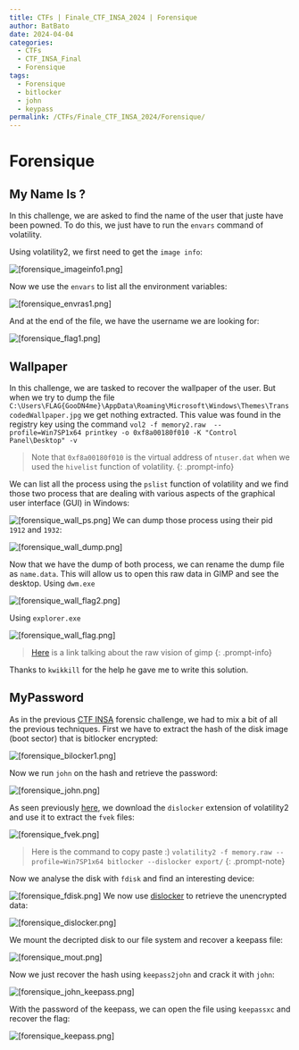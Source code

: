 ```yaml
---
title: CTFs | Finale_CTF_INSA_2024 | Forensique
author: BatBato
date: 2024-04-04
categories:
  - CTFs
  - CTF_INSA_Final
  - Forensique
tags:
  - Forensique
  - bitlocker
  - john
  - keypass
permalink: /CTFs/Finale_CTF_INSA_2024/Forensique/
---
```

# Forensique

## My Name Is ?

In this challenge, we are asked to find the name of the user that juste have been powned. To do this, we just have to run the `envars` command of volatility.

Using volatility2, we first need to get the `image info`:

![[forensique_imageinfo1.png]](https://raw.githubusercontent.com/Nouman404/nouman404.github.io/main/_posts/CTFs/CTF_INSA_Final/photos/forensique_imageinfo1.png)

Now we use the `envars` to list all the environment variables:

![[forensique_envras1.png]](https://raw.githubusercontent.com/Nouman404/nouman404.github.io/main/_posts/CTFs/CTF_INSA_Final/photos/forensique_envras1.png)

And at the end of the file, we have the username we are looking for:

![[forensique_flag1.png]](https://raw.githubusercontent.com/Nouman404/nouman404.github.io/main/_posts/CTFs/CTF_INSA_Final/photos/forensique_flag1.png)

## Wallpaper

In this challenge, we are tasked to recover the wallpaper of the user. But when we try to dump the file `C:\Users\FLAG{GooDN4me}\AppData\Roaming\Microsoft\Windows\Themes\TranscodedWallpaper.jpg` we get nothing extracted. This value was found in the registry key using the command `vol2 -f memory2.raw  --profile=Win7SP1x64 printkey -o 0xf8a00180f010 -K "Control Panel\Desktop" -v`

> Note that `0xf8a00180f010` is the virtual address of `ntuser.dat` when we used the `hivelist` function of volatility.
{: .prompt-info}

We can list all the process using the `pslist` function of volatility and we find those two process that are dealing with various aspects of the graphical user interface (GUI) in Windows:

![[forensique_wall_ps.png]](https://raw.githubusercontent.com/Nouman404/nouman404.github.io/main/_posts/CTFs/CTF_INSA_Final/photos/forensique_wall_ps.png)
We can dump those process using their pid `1912` and `1932`:

![[forensique_wall_dump.png]](https://raw.githubusercontent.com/Nouman404/nouman404.github.io/main/_posts/CTFs/CTF_INSA_Final/photos/forensique_wall_dump.png)

Now that we have the dump of both process, we can rename the dump file as `name.data`. This will allow us to open this raw data in GIMP and see the desktop. Using `dwm.exe`

![[forensique_wall_flag2.png]](https://raw.githubusercontent.com/Nouman404/nouman404.github.io/main/_posts/CTFs/CTF_INSA_Final/photos/forensique_wall_flag2.png)

Using `explorer.exe`

![[forensique_wall_flag.png]](https://raw.githubusercontent.com/Nouman404/nouman404.github.io/main/_posts/CTFs/CTF_INSA_Final/photos/forensique_wall_flag.png)

> [Here](https://www.reddit.com/r/GIMP/comments/rqauj1/comment/hq9jy7w/?utm_source=share&utm_medium=web3x&utm_name=web3xcss&utm_term=1&utm_content=share_button) is a link talking about the raw vision of gimp
{: .prompt-info}

Thanks to `kwikkill` for the help he gave me to write this solution.

## MyPassword

As in the previous [CTF INSA](https://nouman404.github.io/CTFs/CTF_INSA_2024/Forensique/) forensic challenge, we had to mix a bit of all the previous techniques.
First we have to extract the hash of the disk image (boot sector) that is bitlocker encrypted:

![[forensique_bilocker1.png]](https://raw.githubusercontent.com/Nouman404/nouman404.github.io/main/_posts/CTFs/CTF_INSA_Final/photos/forensique_bilocker1.png)

Now we run `john` on the hash and retrieve the password:

![[forensique_john.png]](https://raw.githubusercontent.com/Nouman404/nouman404.github.io/main/_posts/CTFs/CTF_INSA_Final/photos/forensique_john.png)

As seen previously [here](https://nouman404.github.io/CTFs/CTF_INSA_2024/Forensique/#bitlocker-2), we download the `dislocker` extension of volatility2 and use it to extract the `fvek` files:

![[forensique_fvek.png]](https://raw.githubusercontent.com/Nouman404/nouman404.github.io/main/_posts/CTFs/CTF_INSA_Final/photos/forensique_fvek.png)

> Here is the command to copy paste :)
> `volatility2 -f memory.raw --profile=Win7SP1x64 bitlocker --dislocker export/`
{: .prompt-note}

Now we analyse the disk with `fdisk` and find an interesting device:

![[forensique_fdisk.png]](https://raw.githubusercontent.com/Nouman404/nouman404.github.io/main/_posts/CTFs/CTF_INSA_Final/photos/forensique_fdisk.png)
We now use [dislocker](https://www.kali.org/tools/dislocker/#dislocker-1) to retrieve the unencrypted data:

![[forensique_dislocker.png]](https://raw.githubusercontent.com/Nouman404/nouman404.github.io/main/_posts/CTFs/CTF_INSA_Final/photos/forensique_dislocker.png)

We mount the decripted disk to our file system and recover a keepass file:

![[forensique_mout.png]](https://raw.githubusercontent.com/Nouman404/nouman404.github.io/main/_posts/CTFs/CTF_INSA_Final/photos/forensique_mout.png)

Now we just recover the hash using `keepass2john` and crack it with `john`:

![[forensique_john_keepass.png]](https://raw.githubusercontent.com/Nouman404/nouman404.github.io/main/_posts/CTFs/CTF_INSA_Final/photos/forensique_john_keepass.png)

With the password of the keepass, we can open the file using `keepassxc` and recover the flag:

![[forensique_keepass.png]](https://raw.githubusercontent.com/Nouman404/nouman404.github.io/main/_posts/CTFs/CTF_INSA_Final/photos/forensique_keepass.png)

